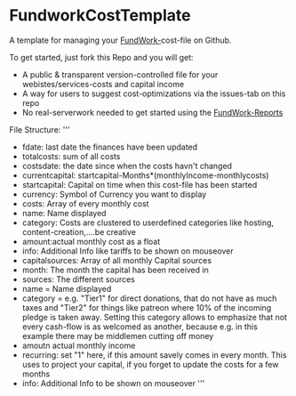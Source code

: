 # FundworkCostTemplate
 A template for managing your [FundWork-](https://github.com/TheBlune/FundWork)cost-file on Github.
 
 To get started, just fork this Repo and you will get: 
 - A public & transparent version-controlled file for your webistes/services-costs and capital income 
 - A way for users to suggest cost-optimizations via the issues-tab on this repo
 - No real-serverwork needed to get started using the [FundWork-Reports](https://github.com/TheBlune/FundWork)

File Structure: 
'''
- fdate: last date the finances have been updated 
- totalcosts: sum of all costs
- costsdate: the date since when the costs havn't changed
- currentcapital: startcapital-Months*(monthlyIncome-monthlycosts)
- startcapital: Capital on time when this cost-file has been started
- currency: Symbol of Currency you want to display
- costs: Array of every monthly cost
 - name: Name displayed
 - category: Costs are clustered to userdefined categories like hosting, content-creation,....be creative
 - amount:actual monthly cost as a float
 - info: Additional Info like tariffs to be shown on mouseover
- capitalsources: Array of all monthly Capital sources 
 - month: The month the capital has been received in
 - sources: The different sources
  - name = Name displayed
  - category = e.g. "Tier1" for direct donations, that do not have as much taxes and "Tier2" for things like patreon where 10% of the incoming pledge is taken away. Setting this category allows to emphasize that not every cash-flow is as welcomed as another, because e.g. in this example there may be middlemen cutting off money
  - amoutn actual monthly income
  - recurring: set "1" here, if this amount savely comes in every month. This uses to project your capital, if you forget to update the costs for a few months
  - info: Additional Info to be shown on mouseover
'''
